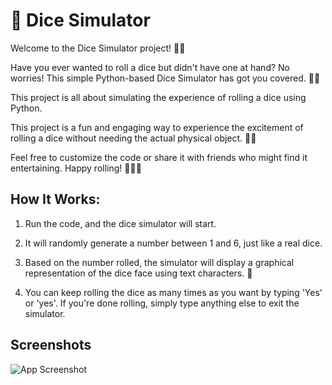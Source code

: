 
# 🎲 Dice Simulator 

Welcome to the Dice Simulator project! 🎉🎲

Have you ever wanted to roll a dice but didn't have one at hand? No worries! This simple Python-based Dice Simulator has got you covered. 🎲🎲

This project is all about simulating the experience of rolling a dice using Python.

This project is a fun and engaging way to experience the excitement of rolling a dice without needing the actual physical object. 🎲🎉

Feel free to customize the code or share it with friends who might find it entertaining. Happy rolling! 🎲🎲🎲


## How It Works:

1. Run the code, and the dice simulator will start.

2. It will randomly generate a number between 1 and 6, just like a real dice.

3. Based on the number rolled, the simulator will display a graphical representation of the dice face using text characters. 🎰

4. You can keep rolling the dice as many times as you want by typing 'Yes' or 'yes'. If you're done rolling, simply type anything else to exit the simulator.


## Screenshots

![App Screenshot](https://i.ibb.co/wwjjg1K/Screenshot-2023-08-13-154130.png)


